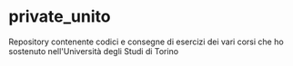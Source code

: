 # private_unito
Repository contenente codici e consegne di esercizi dei vari corsi che ho sostenuto nell'Università degli Studi di Torino
